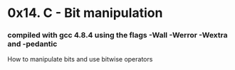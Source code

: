 # 0x14. C - Bit manipulation


### compiled with gcc 4.8.4 using the flags -Wall -Werror -Wextra and -pedantic

How to manipulate bits and use bitwise operators